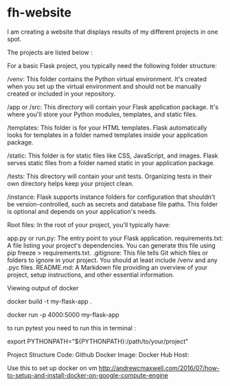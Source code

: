 # fh-website
I am creating a website that displays results of my different projects in one spot. 

The projects are listed below :






For a basic Flask project, you typically need the following folder structure:

/venv: This folder contains the Python virtual environment. It's created when you set up the virtual environment and should not be manually created or included in your repository.

/app or /src: This directory will contain your Flask application package. It's where you'll store your Python modules, templates, and static files.

/templates: This folder is for your HTML templates. Flask automatically looks for templates in a folder named templates inside your application package.

/static: This folder is for static files like CSS, JavaScript, and images. Flask serves static files from a folder named static in your application package.

/tests: This directory will contain your unit tests. Organizing tests in their own directory helps keep your project clean.

/instance: Flask supports instance folders for configuration that shouldn't be version-controlled, such as secrets and database file paths. This folder is optional and depends on your application's needs.

Root files: In the root of your project, you'll typically have:

app.py or run.py: The entry point to your Flask application.
requirements.txt: A file listing your project's dependencies. You can generate this file using pip freeze > requirements.txt.
.gitignore: This file tells Git which files or folders to ignore in your project. You should at least include /venv and any .pyc files.
README.md: A Markdown file providing an overview of your project, setup instructions, and other essential information.


Viewing output of docker

docker build -t my-flask-app .

docker run -p 4000:5000 my-flask-app


to run pytest you need to run this in terminal :

export PYTHONPATH="${PYTHONPATH}:/path/to/your/project"

Project Structure
Code: Github
Docker Image: Docker Hub
Host: 

Use this to set up docker on vm
http://andrewcmaxwell.com/2016/07/how-to-setup-and-install-docker-on-google-compute-engine